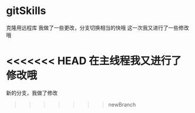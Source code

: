 # gitSkills
克隆用远程库
我做了一些更改，分支切换相当的快哦
这一次我又进行了一些修改哦


<<<<<<< HEAD
在主线程我又进行了修改哦
=======
新的分支，我做了修改
>>>>>>> newBranch
